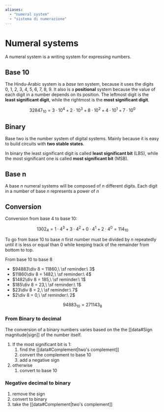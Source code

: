 ```yaml
---
aliases: 
  - "numeral system"
  - "sistema di numerazione"
---
```


# Numeral systems

A numeral system is a writing system for expressing numbers.

## Base 10 

The Hindu-Arabic system is a *base ten* system, because it uses the digits $0,\ 1,\ 2,\ 3,\ 4,\ 5,\ 6,\ 7,\ 8,\ 9$. It also is a **positional** system because the value of each digit in a number depends on its position. The leftmost digit is the **least significant digit**, while the rightmost is the **most significant digit**.


$$32847_{10}=3\cdot10^4+2\cdot10^3+8\cdot10^2+4\cdot10^1+7\cdot10^0$$

## Binary

Base two is the number system of digital systems. Mainly because it is easy to build circuits with **two stable states**.

In binary the least significant digit is called **least significant bit** (LBS), while the most significant one is called **most significant bit** (MSB).

## Base n

A base $n$ numeral systems will be composed of $n$ different digits. Each digit in a number of base $n$ represents a power of $n$

## Conversion

Conversion from base $4$ to base $10$:

$$1302_4=1\cdot4^3+3\cdot4^2+0\cdot4^1+2\cdot4^0=114_{10}$$

To go from base $10$ to base $n$ first number must be divided by $n$ repeatedly until it is less or equal than $0$ while keeping track of the remainder from bottom to top.

From base $10$ to base $8$
- $94883\div 8 = 11860,\ \sf reminder:\ 3$
- $11860\div 8 = 1482,\ \sf reminder:\ 4$
- $1482\div 8 = 185,\ \sf reminder:\ 1$
- $185\div 8 = 23,\ \sf reminder:\ 1$
- $23\div 8 = 2,\ \sf reminder:\ 7$
- $2\div 8 = 0,\ \sf reminder:\ 2$

$$94883_{10}=271143_8$$

### From Binary to decimal

The conversion of a binary numbers varies based on the the [[data#Sign magnitude|sign]] of the number itself.

1. If the most significant bit is $1$:
    1. find the [[data#Complement|two's complement]]
    2. convert the complement to base $10$
    3. add a negative sign
2. otherwise
    1. convert to base $10$

### Negative decimal to binary

1. remove the sign
2. convert to binary
3. take the [[data#Complement|two's complement]]